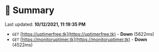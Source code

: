 # 📖 Summary
Last updated: **10/12/2021, 11:19:35 PM**

- `GET` [https://uptimerfree.tk](https://uptimerfree.tk) - **Down** (5622ms)
- `GET` [https://monitoruptimer.tk](https://monitoruptimer.tk) - **Down** (4522ms)
